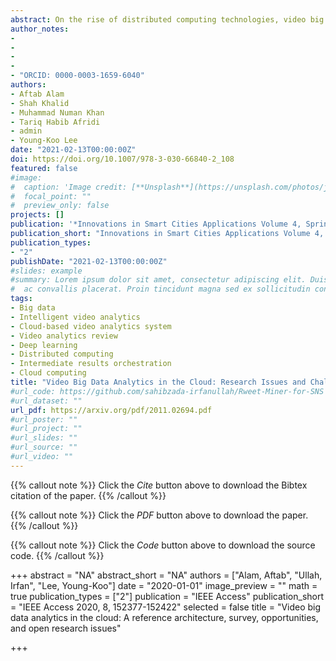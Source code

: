 ```yaml
---
abstract: On the rise of distributed computing technologies, video big data analytics in the cloud have attracted researchers and practitioners’ attention. The current technology and market trends demand an efficient framework for video big data analytics. However, the current work is too limited to provide an architecture on video big data analytics in the cloud, including managing and analyzing video big data, the challenges, and opportunities. This study proposes a service-oriented layered reference architecture for intelligent video big data analytics in the cloud. Finally, we identify and articulate several open research issues and challenges, which have been raised by the deployment of big data technologies in the cloud for video big data analytics. This paper provides the research studies and technologies advancing the video analyses in the era of big data and cloud computing. This is the first study that presents the generalized view of the video big data analytics in the cloud to the best of our knowledge.
author_notes:
-
-
-
-
- "ORCID: 0000-0003-1659-6040"
authors:
- Aftab Alam
- Shah Khalid
- Muhammad Numan Khan
- Tariq Habib Afridi
- admin 
- Young-Koo Lee 
date: "2021-02-13T00:00:00Z"
doi: https://doi.org/10.1007/978-3-030-66840-2_108
featured: false
#image:
#  caption: 'Image credit: [**Unsplash**](https://unsplash.com/photos/jdD8gXaTZsc)'
#  focal_point: ""
#  preview_only: false
projects: []
publication: '*Innovations in Smart Cities Applications Volume 4, Springer*'
publication_short: "Innovations in Smart Cities Applications Volume 4, Springer"
publication_types:
- "2"
publishDate: "2021-02-13T00:00:00Z"
#slides: example
#summary: Lorem ipsum dolor sit amet, consectetur adipiscing elit. Duis posuere tellus
#  ac convallis placerat. Proin tincidunt magna sed ex sollicitudin condimentum.
tags:
- Big data
- Intelligent video analytics 
- Cloud-based video analytics system 
- Video analytics review 
- Deep learning 
- Distributed computing 
- Intermediate results orchestration 
- Cloud computing
title: "Video Big Data Analytics in the Cloud: Research Issues and Challenges"
#url_code: https://github.com/sahibzada-irfanullah/Rweet-Miner-for-SNS
#url_dataset: ""
url_pdf: https://arxiv.org/pdf/2011.02694.pdf
#url_poster: ""
#url_project: ""
#url_slides: ""
#url_source: ""
#url_video: ""
---
```

{{% callout note %}}
Click the *Cite* button above to download the Bibtex citation of the paper.
{{% /callout %}}

{{% callout note %}}
Click the *PDF* button above to download the paper.
{{% /callout %}}

{{% callout note %}}
Click the *Code* button above to download the source code.
{{% /callout %}}



+++
abstract = "NA"
abstract_short = "NA"
authors = ["Alam, Aftab", "Ullah, Irfan", "Lee, Young-Koo"]
date = "2020-01-01"
image_preview = ""
math = true
publication_types = ["2"]
publication = "IEEE Access"
publication_short = "IEEE Access 2020, 8, 152377-152422"
selected = false
title = "Video big data analytics in the cloud: A reference architecture, survey, opportunities, and open research issues"


+++